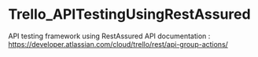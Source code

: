 # Trello_APITestingUsingRestAssured
API testing framework using RestAssured
API documentation : https://developer.atlassian.com/cloud/trello/rest/api-group-actions/
